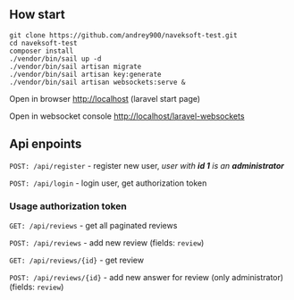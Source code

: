 ## How start
```
git clone https://github.com/andrey900/naveksoft-test.git
cd naveksoft-test
composer install
./vendor/bin/sail up -d
./vendor/bin/sail artisan migrate
./vendor/bin/sail artisan key:generate
./vendor/bin/sail artisan websockets:serve &
```
Open in browser [http://localhost](http://localhost) (laravel start page)

Open in websocket console [http://localhost/laravel-websockets](http://localhost/laravel-websockets)

## Api enpoints

``POST: /api/register`` - register new user, _user with **id 1** is an **administrator**_

``POST: /api/login`` - login user, get authorization token

### Usage authorization token
``GET: /api/reviews`` - get all paginated reviews

``POST: /api/reviews`` - add new review (fields: `review`)

``GET: /api/reviews/{id}`` - get review

``POST: /api/reviews/{id}`` - add new answer for review (only administrator) (fields: `review`)
